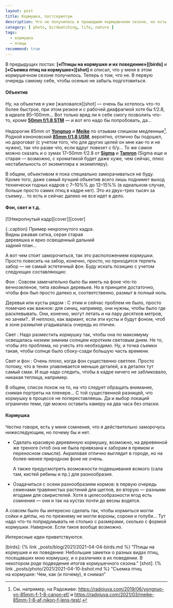 ```yaml
---
layout: post
title: Кормушка, постскриптум
description: Что не получилось в прошедшем кормушечном сезоне, но есть шанс сделать в следующем
category: [ photo, birdwatching, life, nature ]
tags:
  - кормушка
  - птицы
recommend: true
---
```


В предыдущих постах: **[«Птицы на кормушке и их поведение»][birds]** и **[«Съемка птиц на кормушке»][shot]**
я описал, что у меня в этом кормушечном сезоне получилось. Те&shy;перь о том, что не. В первую очередь самому себе,
чтобы осенью не забыть под&shy;го&shy;то&shy;вить&shy;ся.

#### Объектив

Ну, на объектив я уже [жаловался][shot] — очень бы хотелось что-то более быстрое, при этом резкое и с рабочей
диафрагмой хотя бы f/2.8, в идеале 85–100mm... Вот только вряд ли я себе смогу позволить что-то, кроме
**[50mm f/1.8 STM][50stm]** — и вот его надо бы попробовать, да...

Недорогие 85mm от **[Yongnuo][yn85]** и **[Meike][mk85]** по отзывам слишком медленные[^rad]. Родной кэноновский
**[85mm f/1.8 USM][cn85]**, вероятно, отлично бы подошел, но дороговат (с учетом того, что для других целей он
мне как-то и не нужен), так что разве что, если вдруг по&shy;ве&shy;зет с б/у... То же самое можно сказать и о зумах
17–50mm f/2.8 от **[Sigma][z-sm]** и **[Tam&shy;ron][z-tm]** (Sigma еще и старая — возможно, с хроматикой будет даже
хуже, чем сейчас, плюс нестабильность от экземпляра к экземпляру).

В общем, объективом я пока специально заморачиваться не буду. Кроме того, даже самый лучший объектив всего лишь
поднимет выход технически годных кадров с 7–10%% до 12–15%% (в идеальном случае, больше просто самих птиц в кадре нет).
Это из двух–трех тысяч за съемку... то есть и сейчас далеко не все идет в дело.

#### Фон, свет и т.д.

<div class="right-box" style="max-width:320px;">
[![Некропнутый кадр][cover]][cover]

{:.caption}
Пример некропнутого кадра. Видны ржавая сетка, серая старая деревяшка и ярко освещенный дальний задний план...
</div>

А вот чем стоит заморочиться, так это расположением кормушки. Просто повесить на забор, конечно, просто, но приходится
терпеть забор — не самый эстетичный фон. Буду искать позицию с учетом следующих составляющих:

Фон
: Совсем замечательно было бы иметь на фоне что-то вечнозеленое, типа хвойных деревьев. Но в принципе достаточно,
  чтобы фон был просто далеко и, соответственно, размыт в полный ноль.

Деревья или кусты рядом
: С этим и сейчас проблем не было, просто помечаю как важное: для синиц, например, они нужны,
  чтобы было где расклевывать. Они, конечно, могут летать и на пару десятков метров, но зачем?.. И неплохо, как вариант,
  если эти кусты и будут фоном, чтоб в зоне размытия угадывалась очередь из птичек.

Свет
: Надо разместить кормушку так, чтобы она по максимуму освещалась низким зимним солнцем коротким световым днем.
  Не то, чтобы это проблема, но учесть это необходимо. Ну, и точка съемки такая, чтобы солнце было сбоку-сзади бо́льшую
  часть времени.

Свет и фон
: Очень плохо, когда фон существенно светлее. Просто потому, что в тенях улавливается меньше деталей, а
  в деталях тут самый смак. И еще надо следить, чтобы в кадре ничего не забликовало, никакая теплица, например.

В общем, список похож на то, на что следует обращать внимание, снимая портреты на пленере... С той существенной разницей,
что кормушку в процессе не попереставляешь. Да и выбор локаций ограничен теми, где можно оставить камеру на два часа
без опаски.

#### Кормушка

Честно говоря, есть у меня сомнения, что я действительно заморочусь нижеследующим, но почему бы и нет.

* Сделать красивую деревянную кормушку, возможно, на деревянной же треноге (чтоб она не была привязана к заборам в прямом
  и переносном смысле). Акриловая отлично выглядит в городе, но на более-менее природном фоне не очень.

  А также предусмотреть возможности подвешивания всякого (сала там, кистей рябины и пр.) для разнообразия.

* Озадачиться с осени разнообразием кормов: в первую очередь семенами травянистых растений для щеглов, во вторую — разными
  ягодами для свиристелей. Хотя в целесообразности ягод есть сомнения — они и так на кустах почти до весны водятся.

А совсем было бы интересно сделать так, чтобы кормиться могли сойки и дятлы, но по прежнему не могли вороны, сороки и голуби...
Тут надо что-то попридумывать не столько с размерами, сколько с формой кормушки. Наверное. Если такое вообще возможно.

Интересные идеи приветствуются.


[^rad]: См. например, на Радоживе: <https://radojuva.com/2019/06/yongnuo-yn-85mm-f-1-8-canon-ef/> и <https://radojuva.com/2021/03/meike-85mm-1-8-af-nikon-f-lens-test/>.

[cover]: /assets/img/2021-04/ps/IMG_0560.jpg "Непропнутый кадр"

[birds]: {% link _posts/blog/2021/2021-04-04-birds.md %} "Птицы на кормушке и их поведение: Небольшие заметки о разных видах птиц, посещавших мою кормушку, и о различиях в их поведении. В некотором роде подведение итогов кормушечного сезона."
[shot]: {% link _posts/photo/2021/2021-04-10-bshot.md %} "Съемка птиц на кормушке: Чем, как (и почему), я снимал"

[50stm]: https://market.yandex.ru/product--obektiv-canon-ef-50mm-f-1-8-stm/12649875 "Объектив Canon EF 50mm f/1.8 STM на Я.Маркете"

[yn85]: http://alii.pub/5pe83u "Объектив Yongnuo 85mm f/1.8 для Canon на AliExpress"
[mk85]: http://alii.pub/5pe8c7 "Объектив Meike 85mm f/1.8 для Canon на AliExpress"
[cn85]: https://market.yandex.ru/product--obektiv-canon-ef-85mm-f-1-8-usm/973680 "Объектив Canon EF 85mm f/1.8 USM на Я.Маркете"
[z-sm]: https://market.yandex.ru/product--obektiv-sigma-af-17-50mm-f-2-8-ex-dc-os-hsm-canon-ef-s/6483867 "Объектив Sigma AF 17-50mm f/2.8 EX DC OS HSM для Canon EF-S на Я.Маркете"
[z-tm]: https://market.yandex.ru/product--obektiv-tamron-sp-af-17-50mm-f-2-8-xr-di-ii-ld-vc-aspherical-if-b005e-canon-ef-s/6042281 "Объектив Tamron SP AF 17-50mm f/2.8 XR Di II LD VC Aspherical (IF) для Canon EF-S на Я.Маркете"

